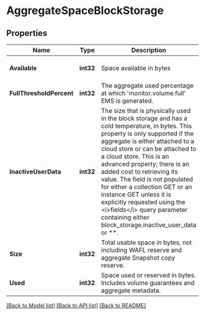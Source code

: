 # AggregateSpaceBlockStorage

## Properties
Name | Type | Description | Notes
------------ | ------------- | ------------- | -------------
**Available** | **int32** | Space available in bytes | [optional] [default to null]
**FullThresholdPercent** | **int32** | The aggregate used percentage at which &#39;monitor.volume.full&#39; EMS is generated. | [optional] [default to null]
**InactiveUserData** | **int32** | The size that is physically used in the block storage and has a cold temperature, in bytes. This property is only supported if the aggregate is either attached to a cloud store or can be attached to a cloud store. This is an advanced property; there is an added cost to retrieving its value. The field is not populated for either a collection GET or an instance GET unless it is explicitly requested using the &lt;i&gt;fields&lt;/i&gt; query parameter containing either block_storage.inactive_user_data or **.  | [optional] [default to null]
**Size** | **int32** | Total usable space in bytes, not including WAFL reserve and aggregate Snapshot copy reserve. | [optional] [default to null]
**Used** | **int32** | Space used or reserved in bytes. Includes volume guarantees and aggregate metadata. | [optional] [default to null]

[[Back to Model list]](../README.md#documentation-for-models) [[Back to API list]](../README.md#documentation-for-api-endpoints) [[Back to README]](../README.md)


